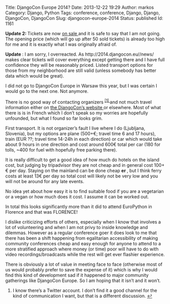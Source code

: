 Title: DjangoCon Europe 2014?
Date: 2013-12-22 19:29
Author: markos
Category: Django, Python
Tags: conference, conference, Django, Django, DjangoCon, DjangoCon
Slug: djangocon-europe-2014
Status: published
Id: 1161

<html>
 <body>
  <div>
   <p>
    <strong>
     Update 2:
    </strong>
    Tickets are now
    <a href="http://www.weezevent.com/djangocon-europe">
     on sale
    </a>
    and it is safe to say that I am not going. The opening price (which will go up after 50 sold tickets) is already too high for me and it is exactly what I was originally afraid of.
   </p>
   <p>
    <strong>
     Update
    </strong>
    : I am sorry, I overreacted. As http://2014.djangocon.eu//news/ makes clear tickets will cover everything except getting there and I have full confidence they will be reasonably priced. Listed transport options for those from my neighborhood are still valid (unless somebody has better data which would be great).
   </p>
   <p>
    I did not go to DjangoCon Europe in Warsaw this year, but I was certain I would go to the next one. Not anymore.
   </p>
   <p>
    There is no good way of contacting organizers
    <sup>
     <a href="#djangocon2014-note-1" id="djangocon2014-1">
      [1]
     </a>
    </sup>
    and not much travel information either on
    <a href="http://2014.djangocon.eu/">
     the DjangoCon’s website
    </a>
    or elsewhere. Most of what there is is in French which I don’t speak so my worries are hopefully unfounded, but what I found so far looks grim.
   </p>
   <p>
    First transport. It is not organizer’s fault I live where I do (Ljubljana, Slovenia), but my options are plane (500+€; travel time 6 and 17 hours), train (EUR ??; travel time 14-24h in each direction) or car which would take about 9 hours in one direction and cost around 600€ total per car (180 for tolls, ~400 for fuel with hopefully free parking there).
   </p>
   <p>
    It is really difficult to get a good idea of how much do hotels on the island cost, but judging by tripadvisor they are not cheap and in general cost 100+€ per day. Staying on the mainland can be done cheap
    <strong>
     er
    </strong>
    , but I think ferry costs at least 13€ per day so total cost will likely not be very low and you will not be around for any late events.
   </p>
   <p>
    No idea yet about how easy it is to find suitable food if you are a vegetarian or a vegan or how much does it cost. I assume it can be worked out.
   </p>
   <p>
    In total this looks significantly more than it did to attend EuroPython in Florence and that was FLORENCE!
   </p>
   <p>
    I dislike criticizing efforts of others, especially when I know that involves a lot of volunteering and when I am not privy to inside knowledge and dilemmas. However as a regular conference goer it does look to me that there has been a shift happening from egalitarian accessibility of making community conferences cheap and easy enough for anyone to attend to a more stratified approach where money (or time) poor will have to do with video recordings/broadcasts while the rest will get ever flashier experience.
   </p>
   <p>
    There is obviously a lot of value in meeting face to face (otherwise most of us would probably prefer to save the expense of it) which is why I would find this kind of development sad if it happened to major community gatherings like DjangoCon Europe. So I am hoping that it isn’t and it won’t.
   </p>
   <ol>
    <li id="djangocon2014-note-1">
     I know there’s a Twitter account. I don’t find it a good channel for the kind of communication I want, but that is a different discussion.
     <a href="#djangocon2014-1">
      ↩
     </a>
    </li>
   </ol>
  </div>
 </body>
</html>